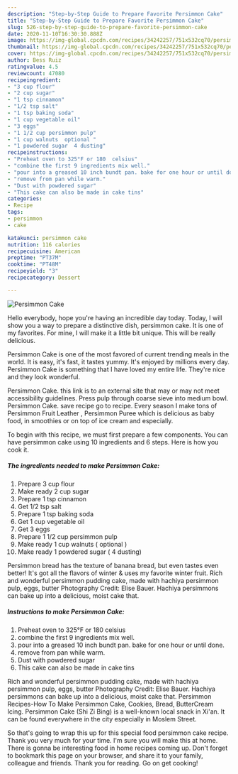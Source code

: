 ```yaml
---
description: "Step-by-Step Guide to Prepare Favorite Persimmon Cake"
title: "Step-by-Step Guide to Prepare Favorite Persimmon Cake"
slug: 526-step-by-step-guide-to-prepare-favorite-persimmon-cake
date: 2020-11-10T16:30:30.888Z
image: https://img-global.cpcdn.com/recipes/34242257/751x532cq70/persimmon-cake-recipe-main-photo.jpg
thumbnail: https://img-global.cpcdn.com/recipes/34242257/751x532cq70/persimmon-cake-recipe-main-photo.jpg
cover: https://img-global.cpcdn.com/recipes/34242257/751x532cq70/persimmon-cake-recipe-main-photo.jpg
author: Bess Ruiz
ratingvalue: 4.5
reviewcount: 47080
recipeingredient:
- "3 cup flour"
- "2 cup sugar"
- "1 tsp cinnamon"
- "1/2 tsp salt"
- "1 tsp baking soda"
- "1 cup vegetable oil"
- "3 eggs"
- "1 1/2 cup persimmon pulp"
- "1 cup walnuts  optional "
- "1 powdered sugar  4 dusting"
recipeinstructions:
- "Preheat oven to 325°F or 180  celsius"
- "combine the first 9 ingredients mix well."
- "pour into a greased 10 inch bundt pan. bake for one hour or until done."
- "remove from pan while warm."
- "Dust with powdered sugar"
- "This cake can also be made in cake tins"
categories:
- Recipe
tags:
- persimmon
- cake

katakunci: persimmon cake 
nutrition: 116 calories
recipecuisine: American
preptime: "PT37M"
cooktime: "PT48M"
recipeyield: "3"
recipecategory: Dessert

---
```



![Persimmon Cake](https://img-global.cpcdn.com/recipes/34242257/751x532cq70/persimmon-cake-recipe-main-photo.jpg)

Hello everybody, hope you're having an incredible day today. Today, I will show you a way to prepare a distinctive dish, persimmon cake. It is one of my favorites. For mine, I will make it a little bit unique. This will be really delicious.

Persimmon Cake is one of the most favored of current trending meals in the world. It is easy, it's fast, it tastes yummy. It's enjoyed by millions every day. Persimmon Cake is something that I have loved my entire life. They're nice and they look wonderful.

Persimmon Cake. this link is to an external site that may or may not meet accessibility guidelines. Press pulp through coarse sieve into medium bowl. Persimmon Cake. save recipe go to recipe. Every season I make tons of Persimmon Fruit Leather , Persimmon Puree which is delicious as baby food, in smoothies or on top of ice cream and especially.


To begin with this recipe, we must first prepare a few components. You can have persimmon cake using 10 ingredients and 6 steps. Here is how you cook it.

<!--inarticleads1-->

##### The ingredients needed to make Persimmon Cake:

1. Prepare 3 cup flour
1. Make ready 2 cup sugar
1. Prepare 1 tsp cinnamon
1. Get 1/2 tsp salt
1. Prepare 1 tsp baking soda
1. Get 1 cup vegetable oil
1. Get 3 eggs
1. Prepare 1 1/2 cup persimmon pulp
1. Make ready 1 cup walnuts ( optional )
1. Make ready 1 powdered sugar ( 4 dusting)


Persimmon bread has the texture of banana bread, but even tastes even better! It&#39;s got all the flavors of winter &amp; uses my favorite winter fruit. Rich and wonderful persimmon pudding cake, made with hachiya persimmon pulp, eggs, butter Photography Credit: Elise Bauer. Hachiya persimmons can bake up into a delicious, moist cake that. 

<!--inarticleads2-->

##### Instructions to make Persimmon Cake:

1. Preheat oven to 325°F or 180  celsius
1. combine the first 9 ingredients mix well.
1. pour into a greased 10 inch bundt pan. bake for one hour or until done.
1. remove from pan while warm.
1. Dust with powdered sugar
1. This cake can also be made in cake tins


Rich and wonderful persimmon pudding cake, made with hachiya persimmon pulp, eggs, butter Photography Credit: Elise Bauer. Hachiya persimmons can bake up into a delicious, moist cake that. Persimmon Recipes-How To Make Persimmon Cake, Cookies, Bread, ButterCream Icing. Persimmon Cake (Shi Zi Bing) is a well-known local snack in Xi&#39;an. It can be found everywhere in the city especially in Moslem Street. 

So that's going to wrap this up for this special food persimmon cake recipe. Thank you very much for your time. I'm sure you will make this at home. There is gonna be interesting food in home recipes coming up. Don't forget to bookmark this page on your browser, and share it to your family, colleague and friends. Thank you for reading. Go on get cooking!
